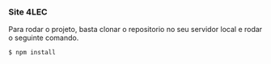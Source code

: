 ### Site 4LEC

Para rodar o projeto, basta clonar o repositorio no seu servidor local e rodar o seguinte comando.

~~~~
$ npm install
~~~~